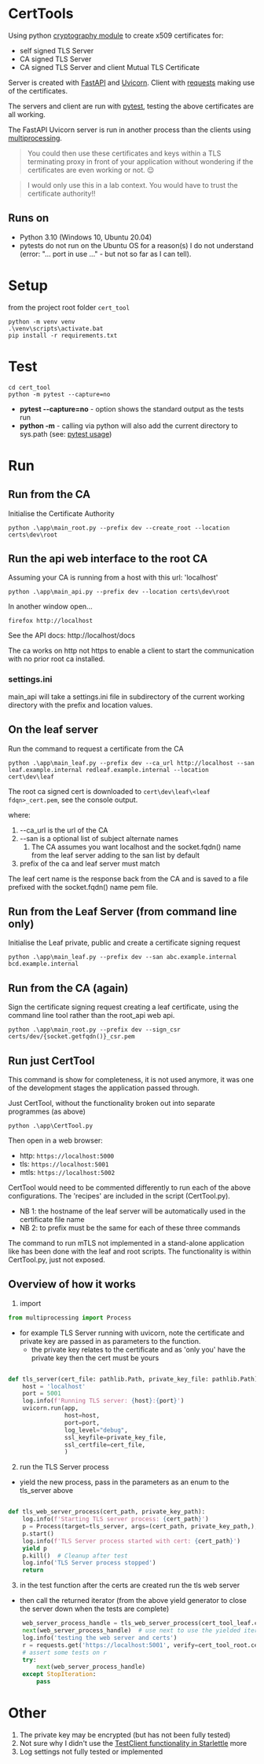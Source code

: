 # CertTools
Using python [cryptography module](https://pypi.org/project/cryptography/) to create x509 certificates for:
- self signed TLS Server
- CA signed TLS Server
- CA signed TLS Server and client Mutual TLS Certificate

Server is created with [FastAPI](https://fastapi.tiangolo.com/) and [Uvicorn](https://www.uvicorn.org/).
Client with [requests](https://docs.python-requests.org/en/latest/) making use of the certificates.

The servers and client are run with [pytest](https://docs.pytest.org/), testing the above certificates are all working. 

The FastAPI Uvicorn server is run in another process than the clients using [multiprocessing](https://docs.python.org/3/library/multiprocessing.html).

> You could then use these certificates and keys within a TLS terminating proxy in front of your application without 
> wondering if the certificates are even working or not. :relieved:

> I would only use this in a lab context. You would have to trust the certificate authority!! 

## Runs on

- Python 3.10 (Windows 10, Ubuntu 20.04)
- pytests do not run on the Ubuntu OS for a reason(s) I do not understand (error: "... port in use ..." - but not so 
far as I can tell).

# Setup

from the project root folder ```cert_tool```
```commandline
python -m venv venv
.\venv\scripts\activate.bat
pip install -r requirements.txt
```

# Test

```commandline
cd cert_tool
python -m pytest --capture=no
```

- **pytest --capture=no**  - option shows the standard output as the tests run
- **python -m**            - calling via python will also add the current directory to sys.path (see: [pytest usage](https://www.pytest.org/en/7.1.x/how-to/usage.html#usage)) 

# Run

## Run from the CA

Initialise the Certificate Authority

```commandline
python .\app\main_root.py --prefix dev --create_root --location certs\dev\root
```

## Run the api web interface to the root CA

Assuming your CA is running from a host with this url: 'localhost'

```commandline
python .\app\main_api.py --prefix dev --location certs\dev\root
```
In another window open...
```commandline
firefox http://localhost
```

See the API docs: http://localhost/docs

The ca works on http not https to enable a client to start the communication with no prior root ca installed.

### settings.ini
main_api will take a settings.ini file in subdirectory of the current working directory with the prefix and location values.

## On the leaf server

Run the command to request a certificate from the CA
```commandline
python .\app\main_leaf.py --prefix dev --ca_url http://localhost --san leaf.example.internal redleaf.example.internal --location cert\dev\leaf
```

The root ca signed cert is downloaded to ```cert\dev\leaf\<leaf fdqn>_cert.pem```, see the console output.

where:
1) --ca_url is the url of the CA
2) --san is a optional list of subject alternate names
   1) The CA assumes you want localhost and the socket.fqdn() name from the leaf server adding to the san list by default
3) prefix of the ca and leaf server must match

The leaf cert name is the response back from the CA and is saved to a file prefixed with the socket.fqdn() name pem file.

## Run from the Leaf Server (from command line only)

Initialise the Leaf private, public and create a certificate signing request

```commandline
python .\app\main_leaf.py --prefix dev --san abc.example.internal bcd.example.internal
```

## Run from the CA (again)

Sign the certificate signing request creating a leaf certificate, using the command line tool rather than the root_api
web api.

```commandline
python .\app\main_root.py --prefix dev --sign_csr certs/dev/{socket.getfqdn()}_csr.pem
```

## Run just CertTool

This command is show for completeness, it is not used anymore, it was one of the development stages the application 
passed through.

Just CertTool, without the functionality broken out into separate programmes (as above)

```commandline
python .\app\CertTool.py
```

Then open in a web browser: 

- http:      ```https://localhost:5000```
- tls:       ```https://localhost:5001```
- mtls:      ```https://localhost:5002```

CertTool would need to be commented differently to run each of the above configurations. The 'recipes' are included 
in the script (CertTool.py). 

- NB 1: the hostname of the leaf server will be automatically used in the certificate file name
- NB 2: to prefix must be the same for each of these three commands

The command to run mTLS not implemented in a stand-alone application like has been done with the leaf and root scripts.
The functionality is within CertTool.py, just not exposed.

## Overview of how it works

1. import
```python
from multiprocessing import Process
```
- for example TLS Server running with uvicorn, note the certificate and private key are passed in as parameters to the function. 
  - the private key relates to the certificate and as 'only you' have the private key then the cert must be yours
```python

def tls_server(cert_file: pathlib.Path, private_key_file: pathlib.Path):
    host = 'localhost'
    port = 5001
    log.info(f'Running TLS server: {host}:{port}')
    uvicorn.run(app,
                host=host,
                port=port,
                log_level="debug",
                ssl_keyfile=private_key_file,
                ssl_certfile=cert_file,
                )
```
2. run the TLS Server process 
  - yield the new process, pass in the parameters as an enum to the tls_server above
```python

def tls_web_server_process(cert_path, private_key_path):
    log.info(f'Starting TLS server process: {cert_path}')
    p = Process(target=tls_server, args=(cert_path, private_key_path,), daemon=True)
    p.start()
    log.info(f'TLS Server process started with cert: {cert_path}')
    yield p
    p.kill()  # Cleanup after test
    log.info('TLS Server process stopped')
    return
```
3. in the test function after the certs are created run the tls web server
  - then call the returned iterator (from the above yield generator to close the server down when the tests are complete)
```python
    web_server_process_handle = tls_web_server_process(cert_tool_leaf.cert_file, cert_tool_leaf.private_key_file)
    next(web_server_process_handle)  # use next to use the yielded iterator
    log.info('testing the web server and certs')
    r = requests.get('https://localhost:5001', verify=cert_tool_root.cert_file, )
    # assert some tests on r
    try:
        next(web_server_process_handle)
    except StopIteration:
        pass
```

# Other

1) The private key may be encrypted (but has not been fully tested)
2) Not sure why I didn't use the [TestClient functionality in Starlettle](https://www.starlette.io/testclient/) more
3) Log settings not fully tested or implemented
